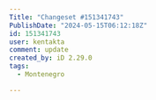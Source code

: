 ```yaml
---
Title: "Changeset #151341743"
PublishDate: "2024-05-15T06:12:18Z"
id: 151341743
user: kentakta
comment: update
created_by: iD 2.29.0
tags:
  - Montenegro

---
```

